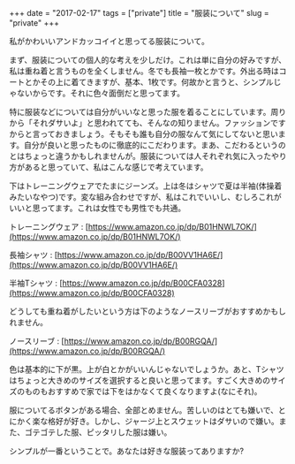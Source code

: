 +++
date = "2017-02-17"
tags = ["private"]
title = "服装について"
slug = "private"
+++

私がかわいいアンドカッコイイと思ってる服装について。

まず、服装についての個人的な考えを少しだけ。これは単に自分の好みですが、私は重ね着と言うものを全くしません。冬でも長袖一枚とかです。外出る時はコートとかその上に着てきますが、基本、1枚です。何故かと言うと、シンプルじゃないからです。それに色々面倒だと思ってます。

特に服装などについては自分がいいなと思った服を着ることにしています。周りから「それダサいよ」と思われてても、そんなの知りません。ファッションですからと言っておきましょう。そもそも誰も自分の服なんて気にしてないと思います。自分が良いと思ったものに徹底的にこだわります。まあ、こだわるというのとはちょっと違うかもしれませんが。服装については人それぞれ気に入ったやり方があると思っていて、私はこんな感じで考えています。

下はトレーニングウェアでたまにジーンズ。上は冬はシャツで夏は半袖(体操着みたいなやつ)です。変な組み合わせですが、私はこれでいいし、むしろこれがいいと思ってます。これは女性でも男性でも共通。

トレーニングウェア : [https://www.amazon.co.jp/dp/B01HNWL7OK/](https://www.amazon.co.jp/dp/B01HNWL7OK/)

長袖シャツ : [https://www.amazon.co.jp/dp/B00VV1HA6E/](https://www.amazon.co.jp/dp/B00VV1HA6E/)

半袖Tシャツ : [https://www.amazon.co.jp/dp/B00CFA0328](https://www.amazon.co.jp/dp/B00CFA0328) 

どうしても重ね着がしたいという方は下のようなノースリーブがおすすめかもしれません。

ノースリーブ : [https://www.amazon.co.jp/dp/B00RGQA/](https://www.amazon.co.jp/dp/B00RGQA/)

色は基本的に下が黒。上が白とかがいいんじゃないでしょうか。あと、Tシャツはちょっと大きめのサイズを選択すると良いと思ってます。すごく大きめのサイズのものもおすすめで家では下をはかなくて良くなりますよ(なにそれ)。

服についてるボタンがある場合、全部とめません。苦しいのはとても嫌いで、とにかく楽な格好が好き。しかし、ジャージ上とスウェットはダサいので嫌い。また、ゴテゴテした服、ピッタリした服は嫌い。

シンプルが一番ということで。あなたは好きな服装ってありますか?
		
